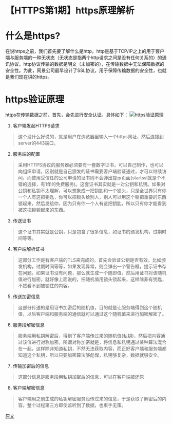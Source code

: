 # 【HTTPS第1期】https原理解析
# 什么是https?
在说https之前，我们首先要了解什么是http。http是基于TCP/IP之上的用于客户端与服务端的一种无状态（无状态是指两个http请求之间是没有任何关系的）的通讯协议。http协议传输的数据是明文（未加密的），在传输数据中无法保障数据的安全性。为此，网景公司最早设计了SSL协议，用于保障传输数据的安全性，也就是我们现在讲的https。
# https验证原理
https在传输数据之前，首先，会先进行安全认证。具体如下：
![https验证原理](http://www.kuqin.com/upimg/allimg/110824/223Q04O7-0.png)

1. 客户端发起HTTPS请求

> 这个没什么好说的，就是用户在浏览器里输入一个https网址，然后连接到server的443端口。

2. 服务端的配置

> 采用HTTPS协议的服务器必须要有一套数字证书，可以自己制作，也可以向组织申请。区别就是自己颁发的证书需要客户端验证通过，才可以继续访问，而使用受信任的公司申请的证书则不会弹出提示页面(startssl就是个不错的选择，有1年的免费服务)。这套证书其实就是一对公钥和私钥。如果对公钥和私钥不太理解，可以想象成一把钥匙和一个锁头，只是全世界只有你一个人有这把钥匙，你可以把锁头给别人，别人可以用这个锁把重要的东西锁起来，然后发给你，因为只有你一个人有这把钥匙，所以只有你才能看到被这把锁锁起来的东西。

3. 传送证书

> 这个证书其实就是公钥，只是包含了很多信息，如证书的颁发机构，过期时间等等。

4. 客户端解析证书

> 这部分工作是有客户端的TLS来完成的，首先会验证公钥是否有效，比如颁发机构，过期时间等等，如果发现异常，则会弹出一个警告框，提示证书存在问题。如果证书没有问题，那么就生成一个随即值。然后用证书对该随机值进行加密。就好像上面说的，把随机值用锁头锁起来，这样除非有钥匙，不然看不到被锁住的内容。

5. 传送加密信息

> 这部分传送的是用证书加密后的随机值，目的就是让服务端得到这个随机值，以后客户端和服务端的通信就可以通过这个随机值来进行加密解密了。

6. 服务段解密信息

> 服务端用私钥解密后，得到了客户端传过来的随机值(私钥)，然后把内容通过该值进行对称加密。所谓对称加密就是，将信息和私钥通过某种算法混合在一起，这样除非知道私钥，不然无法获取内容，而正好客户端和服务端都知道这个私钥，所以只要加密算法够彪悍，私钥够复杂，数据就够安全。

7. 传输加密后的信息

> 这部分信息是服务段用私钥加密后的信息，可以在客户端被还原

8. 客户端解密信息

> 客户端用之前生成的私钥解密服务段传过来的信息，于是获取了解密后的内容。整个过程第三方即使监听到了数据，也束手无策。


[原文](http://blog.csdn.net/sean_cd/article/details/6966130?spm=a2c4e.11153940.blogcont14420.4.2600ebc5TlCXcT)
